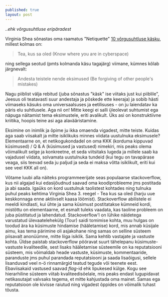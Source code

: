 ```yaml
---
published: true
layout: post
---
```



_..ehk võrgusuhtluse eripäradest_

Virginia Shea sõnastas oma raamatus "Netiquette" [10 võrgusuhtluse käsku](http://www.albion.com/netiquette/book/), millest kolmas on:

> Tea, kus sa oled (Know where you are in cyberspace)

ning sellega seotud (pmts kolmanda käsu tagajärg) viimane, kümnes kõlab järgnevalt:

> Andesta teistele nende eksimused (Be forgiving of other people's mistakes)

Nagu piiblist välja rebitud (juba sõnastus "käsk" ise viitaks just kui piiblile", Jeesus oli teatavasti suur andestaja ja põskede ette keeraja) ja sobib hästi viimaseks käsuks oma universaalsuses ja eetilisuses - on ju laiendatav ka päris elu suhtlusele. Aga nii on! Mitte keegi ei salli üleolevat suhtumist ega näpuga näitamist tema eksimustele, eriti avalikult. Üks asi on konstruktiivne kriitika, hoopis teine asi aga alavääristamine. 

Eksimine on inimlik ja õpime ju ikka omaenda vigadest, mitte teiste. Kuidas aga saab viisakalt ja mitte isiklikuks minnes viidata uustulnuka eksimusele? Elementaarne on, et netikogukondadel on oma KKK (korduma kippuvad küsimused) / Q & A (küsimused ja vastused) nimekiri, mis peaks olema võimalikult selge ja konkreetne, et seda viitsitaks lugeda ja millele saab ka vajadusel viidata, solvamata uustulnuka tundeid (kui tegu on tavapärase veaga, siis teevad seda ju paljud ja seda ei maksa võtta isiklikult, eriti kui see veel KKK all on).  

Võtame luubi alla näiteks programmeerijate seas populaarse stackoverflow, kus nii algajad kui edasijõudnud saavad oma koodiprobleeme jms postitada ja abi saada. Igaüks on kord uustulnuk taolistest kohtades ning tulnuka puhul peaks kehtima Virginia Shea 3. reegel - Tea kus sa oled (harju uue keskkonnaga enne aktiivselt kaasa löömist). Stackoverflow abilistele ei meeldi kindlasti, kui ühte ja sama küsimust postitatakse kümneid kordi, mistõttu on elementaarne, et esmalt tuleks vaadata, kas taoline probleem on juba püstitatud ja lahendatud. Stackoverflow'l on lühike näidetega varustatud ülevaatelehekülg (Tour) saidi tomimise kohta, muu hulgas on toodud ära ka küsimuste hindamise (hääletamise) kord, mis annab küsijale aimu, kas tema pärimine oli asjakohane ning samas on selline süsteem piisavalt anonüümne, mitte liiga isiklik. Sama kehtib vastajate ja vastuste kohta. Üldse paistab stackoverflow pööravat suurt tähelepanu küsimuste-vastuste kvaliteedile, sest lisaks hääletamise süsteemile on ka reputatsiooni süsteem, mis võimaldab heade vastuste, küsimuste, kommentaaride, paranduste jms puhul parandada reputatsiooni ja saada lisaõigusi, sellele lisanduvad veel n-ö rinnamärgid teatud tegude või teenete eest. Ebaviisakaid vastused saavad _flag_-id ehk lipukesed külge. Kogu see hierarhiline süsteem viitab kvaliteedisõelale, mis peaks endast lugupidavat netikasutajat valvsaks tegema, et mitte kahjustada oma mainet. Samas ega reputatsioon ole kivisse raiutud ning vigadest õppides on võimalik tuhast tõusta.
